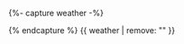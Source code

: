 {%- capture weather -%} 
<script>
    doneWeather = false;

    fetch('https://api.open-meteo.com/v1/forecast?latitude=36.7&longitude=137.85&current=temperature_2m,relative_humidity_2m,weather_code,wind_speed_10m,wind_direction_10m&daily=weather_code,temperature_2m_max,temperature_2m_min&timezone=Asia%2FTokyo&past_days=1&forecast_days=8', {priority: 'low'})
    .then(response => response.json())
    .then(jsonWeather => { if (!doneWeather) { doneWeather = true;

        console.log(jsonWeather);

        // current weather

        {% for i in site.data.weather.current %}
        {{ i.categ }} = jsonWeather.{{ i.addr }};
        {{ i.categ }}_intervs  = [{{ i.intervs }}];
        {{ i.categ }}_msgs = [{{ i.msgs }}];
        {% endfor %}

        {%- capture categs %}
            {% for i in site.data.weather.current -%}
            '{{ i.categ }}'
            {% if forloop.last %}{% else %}, {% endif %}
            {% endfor %}
        {% endcapture %}
        categs = [{{ categs | strip_newlines | normalize_whitespace}}];

        for (i = 0; i < categs.length; i++) {
            categ = `${categs[i]}`;
            value  = eval(`${categ}`);
            interv = eval(`${categ}_intervs`);
            msg    = eval(`${categ}_msgs`);
            
            for (j = 0; j < interv.length; j++) {
                if (value > interv[j] && value <= interv[j+1] ) {
                    window[`${categ}_value`] = value;
                    window[`${categ}_msg`] = msg[j];
                    break;
                }
            }
        }

        {% for i in site.data.weather.current -%}
        console.log(`{{ i.name }}: ${ {{ i.categ }}_value }{{ i.unit }} ${ {{ i.categ }}_msg }`);
        {% endfor %}

        // weather forcast

        {% for i in site.data.weather.forcast %}
        f{{ i.categ }} = jsonWeather.{{ i.addr }};
        f{{ i.categ }}_intervs  = {{ i.intervs }};
        f{{ i.categ }}_msgs = {{ i.msgs }};
        {% endfor %}

        console.log('未来七日幻想乡天气：')

        fcategs = ['fweather', 'ftempM', 'ftempm'];

        for (i = 2; i < fweather.length; i++) {

            for (j = 0; j < fcategs.length; j++) { 
                fcateg = `${fcategs[j]}`;
                value  = eval(`${fcateg}`)[i];
                interv = eval(`${fcateg}_intervs`);
                msg    = eval(`${fcateg}_msgs`);

                for (k = 0; k < interv.length; k++) {
                    if (value >= interv[k] && value < interv[k+1]) {
                        window[`${fcateg}_value_${i}`] = value;
                        window[`${fcateg}_msg_${i}`] = msg[k];
                        break;
                    }
                }
            }
        console.log(`${eval(`fweather_value_${i}`)} ${eval(`fweather_msg_${i}`)}\n  ${eval(`ftempM_msg_${i}`)}/${eval(`ftempm_msg_${i}`)}\n  ${eval(`ftempM_value_${i}`)}°C ~ ${eval(`ftempm_value_${i}`)}°C`);
        }
    }})
</script>
{% endcapture %}
{{ weather | remove: "<script>" | remove: "</script>" }}